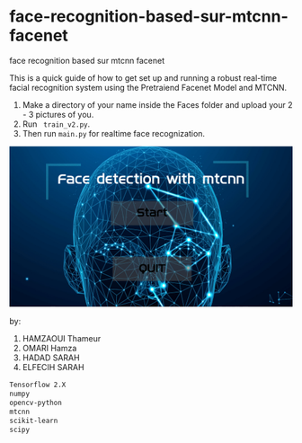 # face-recognition-based-sur-mtcnn-facenet
face recognition based sur mtcnn facenet






This is a quick guide of how to get set up and running a robust real-time facial recognition system using the Pretraiend Facenet Model and MTCNN.

1. Make a directory of your name inside the Faces folder and upload your 2 - 3 pictures of you.
2. Run ``` train_v2.py```.
3. Then run ```main.py``` for realtime face recognization.

![Alt Text](MEDIA/md.PNG) <br>

by: 
  1. HAMZAOUI Thameur
  2. OMARI Hamza
  3. HADAD SARAH
  4. ELFECIH SARAH
```
Tensorflow 2.X
numpy
opencv-python
mtcnn
scikit-learn
scipy
```




